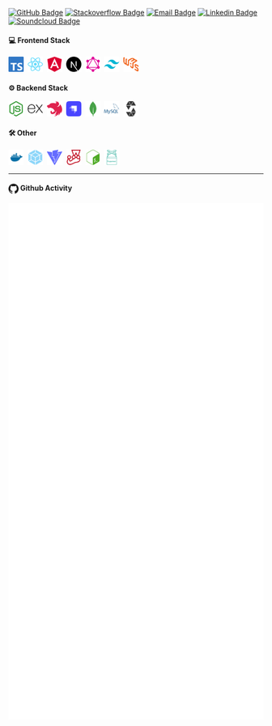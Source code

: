 [![GitHub Badge](https://img.shields.io/badge/-@r--iskey-%23181717?style=flat&logo=github)](https://github.com/r-iskey)
[![Stackoverflow Badge](https://img.shields.io/badge/-@robert--key-222426?style=flat&logo=stackoverflow)](https://stackoverflow.com/users/3049626/robert-key)
[![Email Badge](https://img.shields.io/badge/-robert.keyan@proton.me-8a90c7?style=flat&logo=ProtonMail&logoColor=white&link=mailto:robert.keyan@proton.me)](mailto:robert.keyan@proton.me)
[![Linkedin Badge](https://img.shields.io/badge/-@robert-blue?style=flat&logo=Linkedin&logoColor=white&link=https://www.linkedin.com/in/riskey/)](https://www.linkedin.com/in/riskey/)
[![Soundcloud Badge](https://img.shields.io/badge/-@egg__sound-ff7500?style=flat&logo=Soundcloud&logoColor=white&link=https://soundcloud.com/egg_sound)](https://soundcloud.com/egg_sound)

#### 💻 Frontend Stack
<img src="./images/typescript.svg" alt="typescript" width="30p"/>&nbsp;
<img src="./images/react.svg" alt="react"  width="30p"/>&nbsp;
<img src="./images/angular.svg" alt="angular" width="30p"/>&nbsp;
<img src="./images/next.svg" alt="next.js" width="30p"/>&nbsp;
<img src="./images/graphql.svg" alt="graphql" width="30p"/>&nbsp;
<img src="./images/tailwindcss.svg" alt="tailwindcss" width="30p"/>&nbsp;
<img src="./images/web3.svg" alt="web3" width="30p"/>&nbsp;

#### ⚙️ Backend Stack
<img src="./images/nodejs.svg" alt="nodejs" width="30p"/>&nbsp;
<img src="./images/express.svg" alt="express" width="30p"/>&nbsp;
<img src="./images/nest.svg" alt="nestjs" width="30p"/>&nbsp;
<img src="./images/strapi.svg" alt="strapi" width="30p"/>&nbsp;
<img src="./images/mongo.svg" alt="mongo" width="30p"/>&nbsp;
<img src="./images/sql.svg" alt="sql" width="30p"/>&nbsp;
<img src="./images/solidity.svg" alt="solidity" width="30p"/>&nbsp;

#### 🛠 Other
<img src="./images/docker.svg" alt="docker" width="30p"/>&nbsp;
<img src="./images/webpack.svg" alt="webpack" width="30p"/>&nbsp;
<img src="./images/vite.svg" alt="vite" width="30p"/>&nbsp;
<img src="./images/jest.svg" alt="jest" width="30p"/>&nbsp;
<img src="./images/bash.svg" alt="bash" width="30p"/>&nbsp;
<img src="./images/puppeteer.svg" alt="puppeteer" width="30p"/>&nbsp;

<hr />

#### <img src="./images/github.svg" width="20" alt="github" style="display: inline-block; vertical-align: middle"/> Github Activity

![Metrics](./github-metrics.svg)
